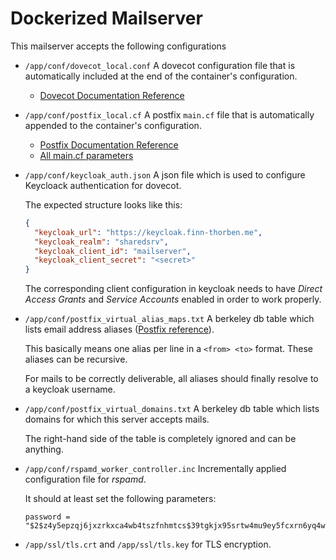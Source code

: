 # Dockerized Mailserver

This mailserver accepts the following configurations

- `/app/conf/dovecot_local.conf`
  A dovecot configuration file that is automatically included at the end of the container's configuration.
    - [Dovecot Documentation Reference](https://doc.dovecot.org/)

- `/app/conf/postfix_local.cf`
  A postfix `main.cf` file that is automatically appended to the container's configuration.
    - [Postfix Documentation Reference](http://www.postfix.org/documentation.html)
    - [All main.cf parameters](http://www.postfix.org/postconf.5.html)

- `/app/conf/keycloak_auth.json`
  A json file which is used to configure Keycloack authentication for dovecot.

  The expected structure looks like this:
  ```json
  {
    "keycloak_url": "https://keycloak.finn-thorben.me",
    "keycloak_realm": "sharedsrv",
    "keycloak_client_id": "mailserver",
    "keycloak_client_secret": "<secret>"
  }
  ```

  The corresponding client configuration in keycloak needs to have *Direct Access Grants* and *Service Accounts*
  enabled in order to work properly.

- `/app/conf/postfix_virtual_alias_maps.txt`
  A berkeley db table which lists email address aliases ([Postfix reference](http://www.postfix.org/postconf.5.html#virtual_alias_maps)).

  This basically means one alias per line in a `<from> <to>` format.
  These aliases can be recursive.

  For mails to be correctly deliverable, all aliases should finally resolve to a keycloak username.

- `/app/conf/postfix_virtual_domains.txt`
  A berkeley db table which lists domains for which this server accepts mails.

  The right-hand side of the table is completely ignored and can be anything.

- `/app/conf/rspamd_worker_controller.inc`
  Incrementally applied configuration file for *rspamd*.

  It should at least set the following parameters:
  ```
  password = "$2$z4y5epzqj6jxzrkxca4wb4tszfnhmtcs$39tgkjx95srtw4mu9ey5fcxrn6yq4wsqy5z4eqxwijzbas9kq7wb";
  ``` 

- `/app/ssl/tls.crt` and `/app/ssl/tls.key` for TLS encryption.
